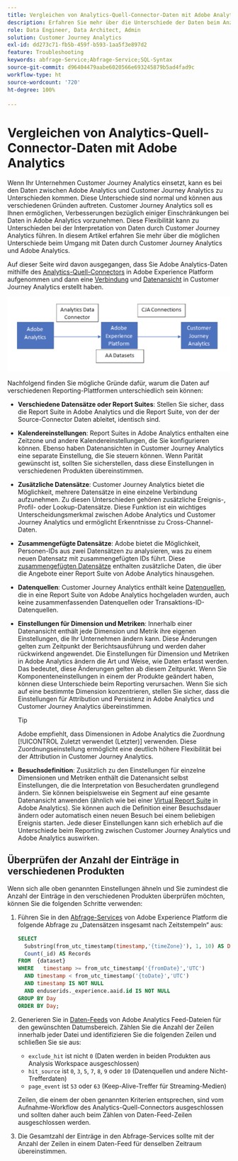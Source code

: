 ```yaml
---
title: Vergleichen von Analytics-Quell-Connector-Daten mit Adobe Analytics
description: Erfahren Sie mehr über die Unterschiede der Daten beim Anzeigen ähnlicher Berichte in Adobe Analytics und Customer Journey Analytics.
role: Data Engineer, Data Architect, Admin
solution: Customer Journey Analytics
exl-id: dd273c71-fb5b-459f-b593-1aa5f3e897d2
feature: Troubleshooting
keywords: abfrage-Service;Abfrage-Service;SQL-Syntax
source-git-commit: d96404479aabe6020566e693245879b5ad4fad9c
workflow-type: ht
source-wordcount: '720'
ht-degree: 100%

---
```


# Vergleichen von Analytics-Quell-Connector-Daten mit Adobe Analytics

Wenn Ihr Unternehmen Customer Journey Analytics einsetzt, kann es bei den Daten zwischen Adobe Analytics und Customer Journey Analytics zu Unterschieden kommen. Diese Unterschiede sind normal und können aus verschiedenen Gründen auftreten. Customer Journey Analytics soll es Ihnen ermöglichen, Verbesserungen bezüglich einiger Einschränkungen bei Daten in Adobe Analytics vorzunehmen. Diese Flexibilität kann zu Unterschieden bei der Interpretation von Daten durch Customer Journey Analytics führen. In diesem Artikel erfahren Sie mehr über die möglichen Unterschiede beim Umgang mit Daten durch Customer Journey Analytics und Adobe Analytics.

Auf dieser Seite wird davon ausgegangen, dass Sie Adobe Analytics-Daten mithilfe des [Analytics-Quell-Connectors](https://experienceleague.adobe.com/de/docs/experience-platform/sources/ui-tutorials/create/adobe-applications/analytics) in Adobe Experience Platform aufgenommen und dann eine [Verbindung](/help/connections/overview.md) und [Datenansicht](/help/data-views/data-views.md) in Customer Journey Analytics erstellt haben.

![Der Datenfluss von Adobe Analytics über den Daten-Connector zu Adobe Experience Platform und zu Customer Journey Analytics mithilfe von CJA-Verbindungen.](assets/compare.png)

Nachfolgend finden Sie mögliche Gründe dafür, warum die Daten auf verschiedenen Reporting-Plattformen unterschiedlich sein können:

* **Verschiedene Datensätze oder Report Suites**: Stellen Sie sicher, dass die Report Suite in Adobe Analytics und die Report Suite, von der der Source-Connector Daten ableitet, identisch sind.
* **Kalendereinstellungen**: Report Suites in Adobe Analytics enthalten eine Zeitzone und andere Kalendereinstellungen, die Sie konfigurieren können. Ebenso haben Datenansichten in Customer Journey Analytics eine separate Einstellung, die Sie steuern können. Wenn Parität gewünscht ist, sollten Sie sicherstellen, dass diese Einstellungen in verschiedenen Produkten übereinstimmen.
* **Zusätzliche Datensätze**: Customer Journey Analytics bietet die Möglichkeit, mehrere Datensätze in eine einzelne Verbindung aufzunehmen. Zu diesen Unterschieden gehören zusätzliche Ereignis-, Profil- oder Lookup-Datensätze. Diese Funktion ist ein wichtiges Unterscheidungsmerkmal zwischen Adobe Analytics und Customer Journey Analytics und ermöglicht Erkenntnisse zu Cross-Channel-Daten.
* **Zusammengefügte Datensätze**: Adobe bietet die Möglichkeit, Personen-IDs aus zwei Datensätzen zu analysieren, was zu einem neuen Datensatz mit zusammengefügten IDs führt. Diese [zusammengefügten Datensätze](/help/stitching/overview.md) enthalten zusätzliche Daten, die über die Angebote einer Report Suite von Adobe Analytics hinausgehen.
* **Datenquellen**: Customer Journey Analytics enthält keine [Datenquellen](https://experienceleague.adobe.com/de/docs/analytics/import/data-sources/overview), die in eine Report Suite von Adobe Analytics hochgeladen wurden, auch keine zusammenfassenden Datenquellen oder Transaktions-ID-Datenquellen.
* **Einstellungen für Dimension und Metriken**: Innerhalb einer Datenansicht enthält jede Dimension und Metrik ihre eigenen Einstellungen, die Ihr Unternehmen ändern kann. Diese Änderungen gelten zum Zeitpunkt der Berichtsausführung und werden daher rückwirkend angewendet. Die Einstellungen für Dimension und Metriken in Adobe Analytics ändern die Art und Weise, wie Daten erfasst werden. Das bedeutet, diese Änderungen gelten ab diesem Zeitpunkt. Wenn Sie Komponenteneinstellungen in einem der Produkte geändert haben, können diese Unterschiede beim Reporting verursachen. Wenn Sie sich auf eine bestimmte Dimension konzentrieren, stellen Sie sicher, dass die Einstellungen für Attribution und Persistenz in Adobe Analytics und Customer Journey Analytics übereinstimmen.

  >[!TIP]
  >
  >Adobe empfiehlt, dass Dimensionen in Adobe Analytics die Zuordnung [!UICONTROL Zuletzt verwendet (Letzter)] verwenden. Diese Zuordnungseinstellung ermöglicht eine deutlich höhere Flexibilität bei der Attribution in Customer Journey Analytics.

* **Besuchsdefinition**: Zusätzlich zu den Einstellungen für einzelne Dimensionen und Metriken enthält die Datenansicht selbst Einstellungen, die die Interpretation von Besucherdaten grundlegend ändern. Sie können beispielsweise ein Segment auf eine gesamte Datenansicht anwenden (ähnlich wie bei einer [Virtual Report Suite](https://experienceleague.adobe.com/de/docs/analytics/components/virtual-report-suites/vrs-about) in Adobe Analytics). Sie können auch die Definition einer Besuchsdauer ändern oder automatisch einen neuen Besuch bei einem beliebigen Ereignis starten. Jede dieser Einstellungen kann sich erheblich auf die Unterschiede beim Reporting zwischen Customer Journey Analytics und Adobe Analytics auswirken.

## Überprüfen der Anzahl der Einträge in verschiedenen Produkten

Wenn sich alle oben genannten Einstellungen ähneln und Sie zumindest die Anzahl der Einträge in den verschiedenen Produkten überprüfen möchten, können Sie die folgenden Schritte verwenden:

1. Führen Sie in den [Abfrage-Services](https://experienceleague.adobe.com/de/docs/experience-platform/query/home) von Adobe Experience Platform die folgende Abfrage zu „Datensätzen insgesamt nach Zeitstempeln“ aus:

   ```sql
   SELECT
     Substring(from_utc_timestamp(timestamp,'{timeZone}'), 1, 10) AS Day,
     Count(_id) AS Records
   FROM  {dataset}
   WHERE   timestamp >= from_utc_timestamp('{fromDate}','UTC')
     AND timestamp < from_utc_timestamp('{toDate}','UTC')
     AND timestamp IS NOT NULL
     AND enduserids._experience.aaid.id IS NOT NULL
   GROUP BY Day
   ORDER BY Day;
   ```

1. Generieren Sie in [Daten-Feeds](https://experienceleague.adobe.com/de/docs/analytics/export/analytics-data-feed/data-feed-overview) von Adobe Analytics Feed-Dateien für den gewünschten Datumsbereich. Zählen Sie die Anzahl der Zeilen innerhalb jeder Datei und identifizieren Sie die folgenden Zeilen und schließen Sie sie aus:

   * `exclude_hit` ist nicht `0` (Daten werden in beiden Produkten aus Analysis Workspace ausgeschlossen)
   * `hit_source` ist `0`, `3`, `5`, `7`, `8`, `9` oder `10` (Datenquellen und andere Nicht-Trefferdaten)
   * `page_event` ist `53` oder `63` (Keep-Alive-Treffer für Streaming-Medien)

   Zeilen, die einem der oben genannten Kriterien entsprechen, sind vom Aufnahme-Workflow des Analytics-Quell-Connectors ausgeschlossen und sollten daher auch beim Zählen von Daten-Feed-Zeilen ausgeschlossen werden.

1. Die Gesamtzahl der Einträge in den Abfrage-Services sollte mit der Anzahl der Zeilen in einem Daten-Feed für denselben Zeitraum übereinstimmen.
